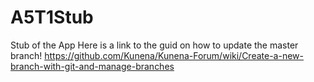 # A5T1Stub
Stub of the App
Here is a link to the guid on how to update the master branch!
https://github.com/Kunena/Kunena-Forum/wiki/Create-a-new-branch-with-git-and-manage-branches
